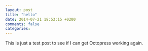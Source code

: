 ```yaml
---
layout: post
title: "hello"
date: 2014-07-21 18:53:15 +0200
comments: false
categories: 
---
```


This is just a test post to see if I can get Octopress working again.